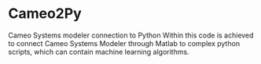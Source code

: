 # Cameo2Py
Cameo Systems modeler connection to Python
Within this code is achieved to connect Cameo Systems Modeler through Matlab to complex python scripts, which can contain machine learning algorithms. 
